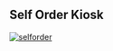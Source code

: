 ## Self Order Kiosk

<a href="https://ibb.co/wprwMGP"><img src="https://i.ibb.co/9y3VsK1/selforder.png" alt="selforder" border="0"></a>
